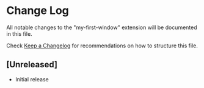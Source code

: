 # Change Log

All notable changes to the "my-first-window" extension will be documented in this file.

Check [Keep a Changelog](http://keepachangelog.com/) for recommendations on how to structure this file.

## [Unreleased]

- Initial release